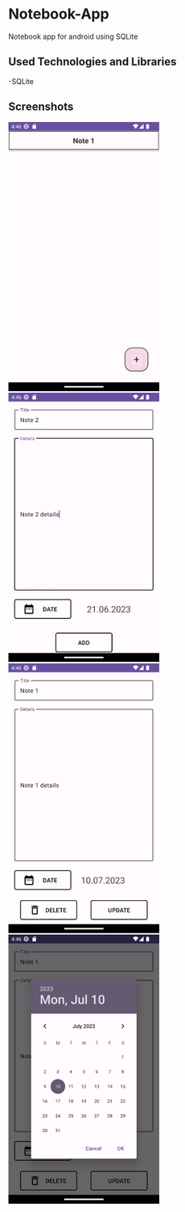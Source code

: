 # Notebook-App
Notebook app for android using SQLite

## Used Technologies and Libraries
-SQLite

## Screenshots
<img src="NotebookApp/ss0.png" width=300>          <img src="NotebookApp/ss1.png" width=300>          <img src="NotebookApp/ss2.png" width=300>          <img src="NotebookApp/ss3.png" width=300>


